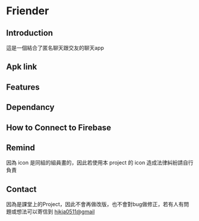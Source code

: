 # Friender

## Introduction
這是一個結合了匿名聊天跟交友的聊天app

## Apk link

## Features

## Dependancy

## How to Connect to Firebase

## Remind
因為 icon 是同組的組員畫的，因此若使用本 project 的 icon 造成法律糾紛請自行負責

## Contact
因為是課堂上的Project，因此不會再做改版，也不會對bug做修正，若有人有問題或想法可以寄信到 <a href="mailto:hjkja0511@gmail.com?">hjkja0511@gmail</a>